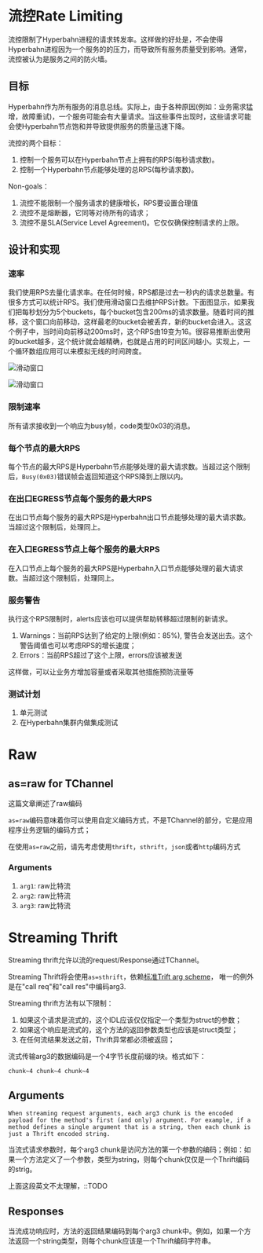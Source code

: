# 流控Rate Limiting

流控限制了Hyperbahn进程的请求转发率。这样做的好处是，不会使得Hyperbahn进程因为一个服务的的压力，而导致所有服务质量受到影响。通常，流控被认为是服务之间的防火墙。

## 目标

Hyperbahn作为所有服务的消息总线。实际上，由于各种原因(例如：业务需求猛增，故障重试)，一个服务可能会有大量请求。当这些事件出现时，这些请求可能会使Hyperbahn节点饱和并导致提供服务的质量迅速下降。

流控的两个目标：

1. 控制一个服务可以在Hyperbahn节点上拥有的RPS(每秒请求数)。
2. 控制一个Hyperbahn节点能够处理的总RPS(每秒请求数)。

Non-goals：

1. 流控不能限制一个服务请求的健康增长，RPS要设置合理值
2. 流控不是熔断器，它同等对待所有的请求；
3. 流控不是SLA(Service Level Agreement)。它仅仅确保控制请求的上限。


## 设计和实现

### 速率

我们使用RPS去量化请求率。在任何时候，RPS都是过去一秒内的请求总数量。有很多方式可以统计RPS。我们使用滑动窗口去维护RPS计数。下面图显示，如果我们把每秒划分为5个buckets，每个bucket包含200ms的请求数量。随着时间的推移，这个窗口向前移动，这样最老的bucket会被丢弃，新的bucket会进入。这这个例子中，当时间向前移动200ms时，这个RPS由19变为16。很容易推断出使用的bucket越多，这个统计就会越精确，也就是占用的时间区间越小。实现上，一个循环数组应用可以来模拟无线的时间跨度。

![滑动窗口](https://gewuwei.oss-cn-shanghai.aliyuncs.com/tracelearning/rate_limiting_sliding_window1.png)

![滑动窗口](https://gewuwei.oss-cn-shanghai.aliyuncs.com/tracelearning/rate_limiting_sliding_window2.png)


### 限制速率

所有请求接收到一个响应为busy帧，code类型0x03的消息。

### 每个节点的最大RPS

每个节点的最大RPS是Hyperbahn节点能够处理的最大请求数。当超过这个限制后，`Busy(0x03)`错误帧会返回知道这个RPS降到上限以内。

### 在出口EGRESS节点每个服务的最大RPS

在出口节点每个服务的最大RPS是Hyperbahn出口节点能够处理的最大请求数。当超过这个限制后，处理同上。

### 在入口EGRESS节点上每个服务的最大RPS

在入口节点上每个服务的最大RPS是Hyperbahn入口节点能够处理的最大请求数。当超过这个限制后，处理同上。

### 服务警告

执行这个RPS限制时，alerts应该也可以提供帮助转移超过限制的新请求。

1. Warnings：当前RPS达到了给定的上限(例如：85%), 警告会发送出去。这个警告阈值也可以考虑RPS的增长速度；
2. Errors：当前RPS超过了这个上限，errors应该被发送

这样做，可以让业务方增加容量或者采取其他措施预防流量等

### 测试计划 

1. 单元测试
2. 在Hyperbahn集群内做集成测试


# Raw

## as=raw for TChannel

这篇文章阐述了raw编码

`as=raw`编码意味着你可以使用自定义编码方式，不是TChannel的部分，它是应用程序业务逻辑的编码方式；

在使用`as=raw`之前，请先考虑使用`thrift`，`sthrift`，`json`或者`http`编码方式

### Arguments

1. `arg1`: raw比特流
2. `arg2`: raw比特流
3. `arg3`: raw比特流


# Streaming Thrift

Streaming thrift允许以流的request/Response通过TChannel。

Streaming Thrift将会使用`as=sthrift`，依赖[标准Trift arg scheme](https://github.com/uber/tchannel/blob/master/docs/thrift.md)， 唯一的例外是在"call req"和"call res"中编码arg3.

Streaming thrift方法有以下限制：

1. 如果这个请求是流式的，这个IDL应该仅仅指定一个类型为struct的参数；
2. 如果这个响应是流式的，这个方法的返回参数类型也应该是struct类型；
3. 在任何流结果发送之前，Thrift异常都必须被返回；


流式传输arg3的数据编码是一个4字节长度前缀的块。格式如下：

`chunk~4 chunk~4 chunk~4`

## Arguments

```shell
When streaming request arguments, each arg3 chunk is the encoded payload for the method's first (and only) argument. For example, if a method defines a single argument that is a string, then each chunk is just a Thrift encoded string.
```

当流式请求参数时，每个arg3 chunk是访问方法的第一个参数的编码；例如：如果一个方法定义了一个参数，类型为string，则每个chunk仅仅是一个Thrift编码的strig。

上面这段英文不太理解，::TODO

## Responses

当流成功响应时，方法的返回结果编码到每个arg3 chunk中。例如，如果一个方法返回一个string类型，则每个chunk应该是一个Thrift编码字符串。
